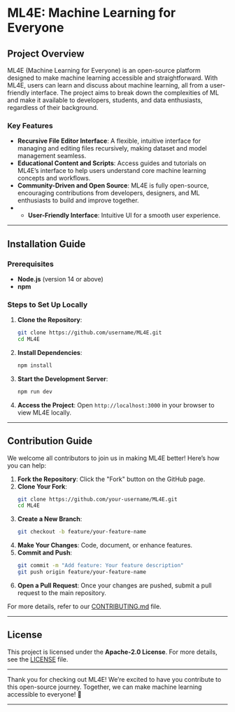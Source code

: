 # **ML4E: Machine Learning for Everyone**

## **Project Overview**

ML4E (Machine Learning for Everyone) is an open-source platform designed to make machine learning accessible and straightforward. With ML4E, users can learn and discuss about machine learning, all from a user-friendly interface. The project aims to break down the complexities of ML and make it available to developers, students, and data enthusiasts, regardless of their background.

### **Key Features**
- **Recursive File Editor Interface**: A flexible, intuitive interface for managing and editing files recursively, making dataset and model management seamless.
- **Educational Content and Scripts**: Access guides and tutorials on ML4E’s interface to help users understand core machine learning concepts and workflows.
- **Community-Driven and Open Source**: ML4E is fully open-source, encouraging contributions from developers, designers, and ML enthusiasts to build and improve together.
- - **User-Friendly Interface**: Intuitive UI for a smooth user experience.

---

## **Installation Guide**

### **Prerequisites**
- **Node.js** (version 14 or above)
- **npm**

### **Steps to Set Up Locally**

1. **Clone the Repository**:
   ```bash
   git clone https://github.com/username/ML4E.git
   cd ML4E
   ```

2. **Install Dependencies**:
   ```bash
   npm install
   ```
   
3. **Start the Development Server**:
   ```bash
   npm run dev
   ```

4. **Access the Project**:
   Open `http://localhost:3000` in your browser to view ML4E locally.

---

## **Contribution Guide**

We welcome all contributors to join us in making ML4E better! Here’s how you can help:

1. **Fork the Repository**: Click the "Fork" button on the GitHub page.
2. **Clone Your Fork**:
   ```bash
   git clone https://github.com/your-username/ML4E.git
   cd ML4E
   ```
3. **Create a New Branch**:
   ```bash
   git checkout -b feature/your-feature-name
   ```
4. **Make Your Changes**: Code, document, or enhance features.
5. **Commit and Push**:
   ```bash
   git commit -m "Add feature: Your feature description"
   git push origin feature/your-feature-name
   ```
6. **Open a Pull Request**: Once your changes are pushed, submit a pull request to the main repository.

For more details, refer to our [CONTRIBUTING.md](CONTRIBUTING.md) file.

---

## **License**

This project is licensed under the **Apache-2.0 License**. For more details, see the [LICENSE](LICENSE) file.

---

Thank you for checking out ML4E! We’re excited to have you contribute to this open-source journey. Together, we can make machine learning accessible to everyone! 🌟

---
